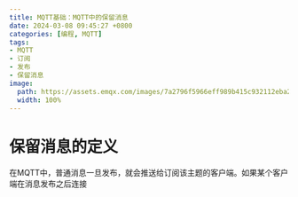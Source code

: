 ```yaml
---
title: MQTT基础：MQTT中的保留消息
date: 2024-03-08 09:45:27 +0800
categories: [编程, MQTT]
tags:
- MQTT
- 订阅
- 发布
- 保留消息
image:
  path: https://assets.emqx.com/images/7a2796f5966eff989b415c932112eba2.png?imageMogr2/thumbnail/1520x684
  width: 100%
---
```


# 保留消息的定义

在MQTT中，普通消息一旦发布，就会推送给订阅该主题的客户端。如果某个客户端在消息发布之后连接
